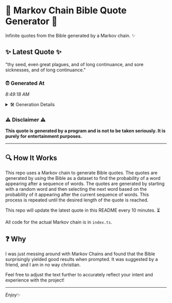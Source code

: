 # 📖 Markov Chain Bible Quote Generator 📖

Infinite quotes from the Bible generated by a Markov chain. ✨

## ✨ Latest Quote ✨
"thy seed, even great plagues, and of long continuance, and sore sicknesses, and of long continuance."

### ⏰ Generated At
*8:49:18 AM*

<details>
    <summary>🛠️ Generation Details</summary>
    <p>
        <strong>🌱 Seed:</strong> thy<br>
        <strong>🔄 Iterations:</strong> 15<br>
        <strong>📜 Context History:</strong><br>[ thy ]: seed,<br>[ thy, seed, ]: even<br>[ thy, seed,, even ]: great<br>[ thy, seed,, even, great ]: plagues,<br>[ thy, seed,, even, great, plagues, ]: and<br>[ thy, seed,, even, great, plagues,, and ]: of<br>[ seed,, even, great, plagues,, and, of ]: long<br>[ even, great, plagues,, and, of, long ]: continuance,<br>[ great, plagues,, and, of, long, continuance, ]: and<br>[ plagues,, and, of, long, continuance,, and ]: sore<br>[ and, of, long, continuance,, and, sore ]: sicknesses,<br>[ of, long, continuance,, and, sore, sicknesses, ]: and<br>[ long, continuance,, and, sore, sicknesses,, and ]: of<br>[ continuance,, and, sore, sicknesses,, and, of ]: long<br>[ and, sore, sicknesses,, and, of, long ]: continuance.<br>
    </p>
</details>

### ⚠️ Disclaimer ⚠️
**This quote is generated by a program and is not to be taken seriously. It is purely for entertainment purposes.**

---

## 🔍 How It Works

This repo uses a Markov chain to generate Bible quotes. The quotes are generated by using the Bible as a dataset to find the probability of a word appearing after a sequence of words. The quotes are generated by starting with a random word and then selecting the next word based on the probability of it appearing after the current sequence of words. This process is repeated until the desired length of the quote is reached.

This repo will update the latest quote in this README every 10 minutes. ⏳

All code for the actual Markov chain is in `index.ts`.

## ❓ Why

I was just messing around with Markov Chains and found that the Bible surprisingly yielded good results when prompted. 
It was suggested by a friend, and I am in no way christian.

Feel free to adjust the text further to accurately reflect your intent and experience with the project!

---

*Enjoy*✨
